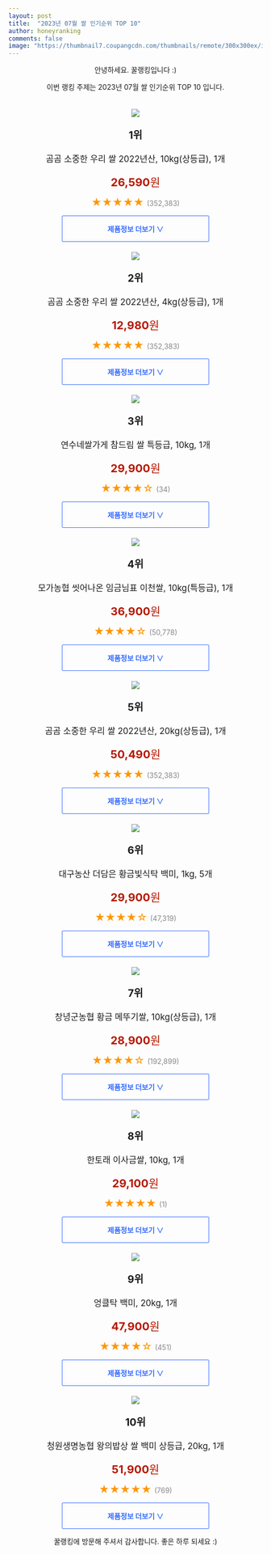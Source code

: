 ```yaml
---
layout: post
title:  "2023년 07월 쌀 인기순위 TOP 10"
author: honeyranking
comments: false
image: "https://thumbnail7.coupangcdn.com/thumbnails/remote/300x300ex/image/retail/images/6246016812900553-b13adffc-e10b-4ead-8c4e-dc8368cb65af.jpg"
---
```

<p style="text-align: center;">안녕하세요. 꿀랭킹입니다 :)</p>
<p style="text-align: center;">이번 랭킹 주제는 2023년 07월 쌀 인기순위 TOP 10 입니다.</p><center><img src="https://thumbnail7.coupangcdn.com/thumbnails/remote/300x300ex/image/retail/images/6246016812900553-b13adffc-e10b-4ead-8c4e-dc8368cb65af.jpg" style="margin-top:20px" /></center><p style="text-align: center; font-size: 20px"><b>1위</b></p><p style="text-align: center; font-size: 17px">곰곰 소중한 우리 쌀 2022년산, 10kg(상등급), 1개</p><p style="text-align: center;"><span style="color: #b61800; font-size: 22px;"><b>26,590</b>원</span></p><p style="text-align: center;"><span style="color: #ff9600; font-size: 20px;">★★★★★ </span><span style="color: #878787;">(352,383)</span></p><center><a href="https://link.coupang.com/a/4KTcO"><div style="font-size: 14px; display: inline-block; padding: 15px 90px; color: #346aff; border-radius: 2px; border: 1px solid #346aff; cursor: pointer;"><b>제품정보 더보기 &or;</b></div></a></center><center><img src="https://thumbnail7.coupangcdn.com/thumbnails/remote/300x300ex/image/product/image/vendoritem/2018/12/26/4200250076/bd4e393b-df99-4810-9717-cdd1c06743ec.jpg" style="margin-top:20px" /></center><p style="text-align: center; font-size: 20px"><b>2위</b></p><p style="text-align: center; font-size: 17px">곰곰 소중한 우리 쌀 2022년산, 4kg(상등급), 1개</p><p style="text-align: center;"><span style="color: #b61800; font-size: 22px;"><b>12,980</b>원</span></p><p style="text-align: center;"><span style="color: #ff9600; font-size: 20px;">★★★★★ </span><span style="color: #878787;">(352,383)</span></p><center><a href="https://link.coupang.com/a/4KTcP"><div style="font-size: 14px; display: inline-block; padding: 15px 90px; color: #346aff; border-radius: 2px; border: 1px solid #346aff; cursor: pointer;"><b>제품정보 더보기 &or;</b></div></a></center><center><img src="https://thumbnail6.coupangcdn.com/thumbnails/remote/300x300ex/image/vendor_inventory/ea40/2012a404a66780919fce2ed4874c0d13098d1f11e7da077ca85db5029419.jpg" style="margin-top:20px" /></center><p style="text-align: center; font-size: 20px"><b>3위</b></p><p style="text-align: center; font-size: 17px">연수네쌀가게 참드림 쌀 특등급, 10kg, 1개</p><p style="text-align: center;"><span style="color: #b61800; font-size: 22px;"><b>29,900</b>원</span></p><p style="text-align: center;"><span style="color: #ff9600; font-size: 20px;">★★★★☆ </span><span style="color: #878787;">(34)</span></p><center><a href="https://link.coupang.com/a/4KTcQ"><div style="font-size: 14px; display: inline-block; padding: 15px 90px; color: #346aff; border-radius: 2px; border: 1px solid #346aff; cursor: pointer;"><b>제품정보 더보기 &or;</b></div></a></center><center><img src="https://thumbnail10.coupangcdn.com/thumbnails/remote/300x300ex/image/retail/images/4116651839672948-3f5f5891-4409-44f7-97c9-dcd2eb5df0e0.jpg" style="margin-top:20px" /></center><p style="text-align: center; font-size: 20px"><b>4위</b></p><p style="text-align: center; font-size: 17px">모가농협 씻어나온 임금님표 이천쌀, 10kg(특등급), 1개</p><p style="text-align: center;"><span style="color: #b61800; font-size: 22px;"><b>36,900</b>원</span></p><p style="text-align: center;"><span style="color: #ff9600; font-size: 20px;">★★★★☆ </span><span style="color: #878787;">(50,778)</span></p><center><a href="https://link.coupang.com/a/4KTcR"><div style="font-size: 14px; display: inline-block; padding: 15px 90px; color: #346aff; border-radius: 2px; border: 1px solid #346aff; cursor: pointer;"><b>제품정보 더보기 &or;</b></div></a></center><center><img src="https://thumbnail9.coupangcdn.com/thumbnails/remote/300x300ex/image/retail/images/7199156280747958-a98eedba-5969-4c4a-abf0-febde51cc366.jpg" style="margin-top:20px" /></center><p style="text-align: center; font-size: 20px"><b>5위</b></p><p style="text-align: center; font-size: 17px">곰곰 소중한 우리 쌀 2022년산, 20kg(상등급), 1개</p><p style="text-align: center;"><span style="color: #b61800; font-size: 22px;"><b>50,490</b>원</span></p><p style="text-align: center;"><span style="color: #ff9600; font-size: 20px;">★★★★★ </span><span style="color: #878787;">(352,383)</span></p><center><a href="https://link.coupang.com/a/4KTcS"><div style="font-size: 14px; display: inline-block; padding: 15px 90px; color: #346aff; border-radius: 2px; border: 1px solid #346aff; cursor: pointer;"><b>제품정보 더보기 &or;</b></div></a></center><center><img src="https://thumbnail8.coupangcdn.com/thumbnails/remote/300x300ex/image/retail/images/57e365ad-adab-41e9-885d-74e676092d91907507136190807823.png" style="margin-top:20px" /></center><p style="text-align: center; font-size: 20px"><b>6위</b></p><p style="text-align: center; font-size: 17px">대구농산 더담은 황금빛식탁 백미, 1kg, 5개</p><p style="text-align: center;"><span style="color: #b61800; font-size: 22px;"><b>29,900</b>원</span></p><p style="text-align: center;"><span style="color: #ff9600; font-size: 20px;">★★★★☆ </span><span style="color: #878787;">(47,319)</span></p><center><a href="https://link.coupang.com/a/4KTcU"><div style="font-size: 14px; display: inline-block; padding: 15px 90px; color: #346aff; border-radius: 2px; border: 1px solid #346aff; cursor: pointer;"><b>제품정보 더보기 &or;</b></div></a></center><center><img src="https://thumbnail6.coupangcdn.com/thumbnails/remote/300x300ex/image/retail/images/9107459546887887-25a2ce7f-bfb7-4b36-8876-634e1c397b51.jpg" style="margin-top:20px" /></center><p style="text-align: center; font-size: 20px"><b>7위</b></p><p style="text-align: center; font-size: 17px">창녕군농협 황금 메뚜기쌀, 10kg(상등급), 1개</p><p style="text-align: center;"><span style="color: #b61800; font-size: 22px;"><b>28,900</b>원</span></p><p style="text-align: center;"><span style="color: #ff9600; font-size: 20px;">★★★★☆ </span><span style="color: #878787;">(192,899)</span></p><center><a href="https://link.coupang.com/a/4KTcV"><div style="font-size: 14px; display: inline-block; padding: 15px 90px; color: #346aff; border-radius: 2px; border: 1px solid #346aff; cursor: pointer;"><b>제품정보 더보기 &or;</b></div></a></center><center><img src="https://thumbnail10.coupangcdn.com/thumbnails/remote/300x300ex/image/retail/images/2023/05/30/16/3/fdeb18b5-f3db-44f0-90f9-56fbbda2cc58.jpg" style="margin-top:20px" /></center><p style="text-align: center; font-size: 20px"><b>8위</b></p><p style="text-align: center; font-size: 17px">한토래 이사금쌀, 10kg, 1개</p><p style="text-align: center;"><span style="color: #b61800; font-size: 22px;"><b>29,100</b>원</span></p><p style="text-align: center;"><span style="color: #ff9600; font-size: 20px;">★★★★★ </span><span style="color: #878787;">(1)</span></p><center><a href="https://link.coupang.com/a/4KTcX"><div style="font-size: 14px; display: inline-block; padding: 15px 90px; color: #346aff; border-radius: 2px; border: 1px solid #346aff; cursor: pointer;"><b>제품정보 더보기 &or;</b></div></a></center><center><img src="https://thumbnail6.coupangcdn.com/thumbnails/remote/300x300ex/image/retail/images/7375905297150848-bbe8372a-ae13-47ee-bcdc-52ae1f8b8bc3.jpg" style="margin-top:20px" /></center><p style="text-align: center; font-size: 20px"><b>9위</b></p><p style="text-align: center; font-size: 17px">엉클탁 백미, 20kg, 1개</p><p style="text-align: center;"><span style="color: #b61800; font-size: 22px;"><b>47,900</b>원</span></p><p style="text-align: center;"><span style="color: #ff9600; font-size: 20px;">★★★★☆ </span><span style="color: #878787;">(451)</span></p><center><a href="https://www.coupang.com/vp/products/5964765625?itemId=10700118251&q=%EC%8C%80&sourceType=search&searchId=444e43ba03ba4d92b9d1f768b70a5e70"><div style="font-size: 14px; display: inline-block; padding: 15px 90px; color: #346aff; border-radius: 2px; border: 1px solid #346aff; cursor: pointer;"><b>제품정보 더보기 &or;</b></div></a></center><center><img src="https://thumbnail6.coupangcdn.com/thumbnails/remote/300x300ex/image/retail/images/7808200959838570-ab8aa2d5-ef94-46ca-8987-ec9be8655b51.jpg" style="margin-top:20px" /></center><p style="text-align: center; font-size: 20px"><b>10위</b></p><p style="text-align: center; font-size: 17px">청원생명농협 왕의밥상 쌀 백미 상등급, 20kg, 1개</p><p style="text-align: center;"><span style="color: #b61800; font-size: 22px;"><b>51,900</b>원</span></p><p style="text-align: center;"><span style="color: #ff9600; font-size: 20px;">★★★★★ </span><span style="color: #878787;">(769)</span></p><center><a href="https://www.coupang.com/vp/products/5964765476?itemId=10700117451&q=%EC%8C%80&sourceType=search&searchId=444e43ba03ba4d92b9d1f768b70a5e70"><div style="font-size: 14px; display: inline-block; padding: 15px 90px; color: #346aff; border-radius: 2px; border: 1px solid #346aff; cursor: pointer;"><b>제품정보 더보기 &or;</b></div></a></center><p style="text-align: center;">꿀랭킹에 방문해 주셔서 감사합니다. 좋은 하루 되세요 :)</p>